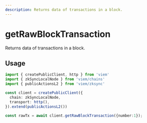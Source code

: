 ```yaml
---
description: Returns data of transactions in a block.
---
```


# getRawBlockTransaction

Returns data of transactions in a block.

## Usage

```ts
import { createPublicClient, http } from 'viem'
import { zkSyncLocalNode } from 'viem/chains'
import { publicActionsL2 } from 'viem/zksync'

const client = createPublicClient({
  chain: zkSyncLocalNode,
  transport: http(),
}).extend(publicActionsL2())

const rawTx = await client.getRawBlockTransaction({number:1});

```

